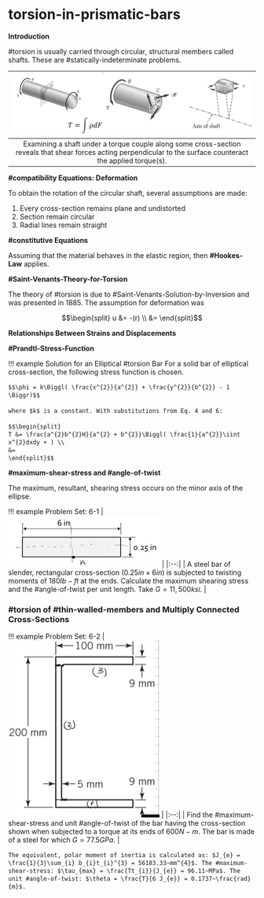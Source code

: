 # torsion-in-prismatic-bars

**Introduction**

#torsion is usually carried through circular, structural members called shafts. These are #statically-indeterminate problems.

| ![](../../attachments/engr-727-001-advanced-mechanics-of-materials/equilibrium_conditions_220414_122644_EST.png) |
|:--:|
| Examining a shaft under a torque couple along some cross-section reveals that shear forces acting perpendicular to the surface counteract the applied torque(s). |

**#compatibility Equations: Deformation**

To obtain the rotation of the circular shaft, several assumptions are made:
1. Every cross-section remains plane and undistorted
2. Section remain circular
3. Radial lines remain straight

**#constitutive Equations**

Assuming that the material behaves in the elastic region, then **#Hookes-Law** applies.

**#Saint-Venants-Theory-for-Torsion**

The theory of #torsion is due to #Saint-Venants-Solution-by-Inversion and was presented in 1885. The assumption for deformation was

$$\begin{split}
u &= -(r) \\
 &=
\end{split}$$

**Relationships Between Strains and Displacements**

**#Prandtl-Stress-Function**

!!! example Solution for an Elliptical #torsion Bar
    For a solid bar of elliptical cross-section, the following stress function is chosen.

    $$\phi = k\Biggl( \frac{x^{2}}{a^{2}} + \frac{y^{2}}{b^{2}} - 1 \Biggr)$$

    where $k$ is a constant. With substitutions from Eq. 4 and 6:

    $$\begin{split}
    T &= \frac{a^{2}b^{2}H}{a^{2} + b^{2}}\Biggl( \frac{1}{a^{2}}\iint x^{2}dxdy + ) \\
    &=
    \end{split}$$

**#maximum-shear-stress and #angle-of-twist**

The maximum, resultant, shearing stress occurs on the minor axis of the ellipse.

!!! example Problem Set: 6-1
    | ![](../../attachments/engr-727-001-advanced-mechanics-of-materials/6-1-problem_statement_220414_131208_EST.png) |
    |:--:|
    | A steel bar of slender, rectangular cross-section ($0.25 in \times 6 in$) is subjected to twisting moments of $180 lb-ft$ at the ends. Calculate the maximum shearing stress and the #angle-of-twist per unit length. Take $G = 11,500 ksi$. |

### #torsion of #thin-walled-members and Multiply Connected Cross-Sections
!!! example Problem Set: 6-2
    | ![](../../attachments/engr-727-001-advanced-mechanics-of-materials/6-2-problem_statement_220419_125750_EST.png) |
    |:--:|
    | Find the #maximum-shear-stress and unit #angle-of-twist of the bar having the cross-section shown when subjected to a torque at its ends of $600 N-m$. The bar is made of a steel for which $G = 77.5 GPa$. |

    The equivalent, polar moment of inertia is calculated as: $J_{e} = \frac{1}{3}\sum_{i} b_{i}t_{i}^{3} = 56183.33~mm^{4}$. The #maximum-shear-stress: $\tau_{max} = \frac{Tt_{i}}{J_{e}} = 96.11~MPa$. The unit #angle-of-twist: $\theta = \frac{T}{6 J_{e}} = 0.1737~\frac{rad}{m}$.
